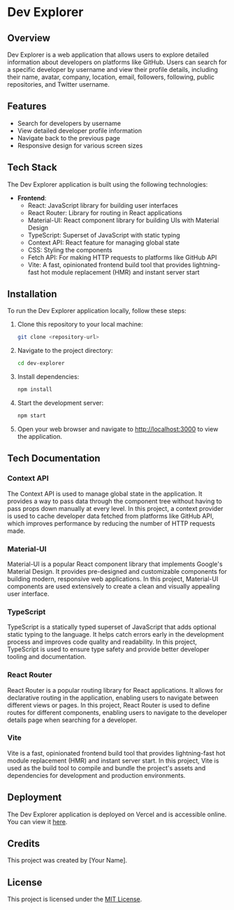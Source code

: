 # Dev Explorer

## Overview

Dev Explorer is a web application that allows users to explore detailed information about developers on platforms like GitHub. Users can search for a specific developer by username and view their profile details, including their name, avatar, company, location, email, followers, following, public repositories, and Twitter username.

## Features

- Search for developers by username
- View detailed developer profile information
- Navigate back to the previous page
- Responsive design for various screen sizes

## Tech Stack

The Dev Explorer application is built using the following technologies:

- **Frontend**:
  - React: JavaScript library for building user interfaces
  - React Router: Library for routing in React applications
  - Material-UI: React component library for building UIs with Material Design
  - TypeScript: Superset of JavaScript with static typing
  - Context API: React feature for managing global state
  - CSS: Styling the components
  - Fetch API: For making HTTP requests to platforms like GitHub API
  - Vite: A fast, opinionated frontend build tool that provides lightning-fast hot module replacement (HMR) and instant server start
  
## Installation

To run the Dev Explorer application locally, follow these steps:

1. Clone this repository to your local machine:

   ```bash
   git clone <repository-url>
   ```

2. Navigate to the project directory:

   ```bash
   cd dev-explorer
   ```

3. Install dependencies:

   ```bash
   npm install
   ```

4. Start the development server:

   ```bash
   npm start
   ```

5. Open your web browser and navigate to [http://localhost:3000](http://localhost:3000) to view the application.

## Tech Documentation

### Context API

The Context API is used to manage global state in the application. It provides a way to pass data through the component tree without having to pass props down manually at every level. In this project, a context provider is used to cache developer data fetched from platforms like GitHub API, which improves performance by reducing the number of HTTP requests made.

### Material-UI

Material-UI is a popular React component library that implements Google's Material Design. It provides pre-designed and customizable components for building modern, responsive web applications. In this project, Material-UI components are used extensively to create a clean and visually appealing user interface.

### TypeScript

TypeScript is a statically typed superset of JavaScript that adds optional static typing to the language. It helps catch errors early in the development process and improves code quality and readability. In this project, TypeScript is used to ensure type safety and provide better developer tooling and documentation.

### React Router

React Router is a popular routing library for React applications. It allows for declarative routing in the application, enabling users to navigate between different views or pages. In this project, React Router is used to define routes for different components, enabling users to navigate to the developer details page when searching for a developer.

### Vite

Vite is a fast, opinionated frontend build tool that provides lightning-fast hot module replacement (HMR) and instant server start. In this project, Vite is used as the build tool to compile and bundle the project's assets and dependencies for development and production environments.

## Deployment

The Dev Explorer application is deployed on Vercel and is accessible online. You can view it [here](https://dev-explorer.vercel.app/).

## Credits

This project was created by [Your Name].

## License

This project is licensed under the [MIT License](LICENSE).